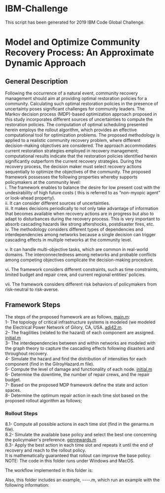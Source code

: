 # IBM-Challenge
This script has been generated for 2019 IBM Code Global Challenge.

# Model and Optimize Community Recovery Process: An Approximate Dynamic Approach

## General Description
Following the occurrence of a natural event, community recovery management should aim at providing optimal restoration policies for a community. Calculating such optimal restoration policies in the presence of uncertainty poses significant challenges for community leaders. The Markov decision process (MDP)-based optimization approach proposed in this study incorporates different sources of uncertainties to compute the restoration policies. The computation of optimal scheduling presented herein employs the rollout algorithm, which provides an effective computational tool for optimization problems. The proposed methodology is applied to a realistic community recovery problem, where different decision-making objectives are considered. The approach accommodates current restoration strategies employed in recovery management; computational results indicate that the restoration policies identified herein significantly outperform the current recovery strategies.
During the recovery process, the decision maker must select recovery actions sequentially to optimize the objectives of the community. The proposed framework possesses the following properties whereby supports policymakers at the community level:  
i.    The framework enables to balance the desire for low present cost with the undesirability of high future costs ( this is referred to as “non-myopic agent” or look-ahead property).  
ii.    It can consider different sources of uncertainties.  
iii.    It makes decisions periodically to not only take advantage of information that becomes available when recovery actions are in progress but also to adapt to disturbances during the recovery process. This is very important to absorb cascading hazards like strong aftershocks, postdisaster fires, etc.  
iv.    The methodology considers different types of dependencies and interdependencies among networks because a single decision can trigger cascading effects in multiple networks at the community level.  

v.   It can handle multi-objective tasks, which are common in real-world domains. The interconnectedness among networks and probable conflicts among competing objectives complicate the decision-making procedure.  

vi.    The framework considers different constraints, such as time constraints, limited budget and repair crew, and current regional entities’ policies.   

vii. The framework considers different risk behaviors of policymakers from risk-neutral to risk-averse.  

## Framework Steps
The steps of the proposed framework are as follows, 
[main.m](https://github.com/smvazirizade/IBM-Challenge/blob/master/Main%20Script/main.m):  
1- The topology of critical infrastructure systems is modeled (we modeled the Electrical Power Network of Gilory, CA, USA. 
[adj42.m](https://github.com/smvazirizade/IBM-Challenge/blob/master/Main%20Script/Input/adj42.mat).  
2- The fragilities (related to the hazard) of each component are assigned. 
[initial.m](https://github.com/smvazirizade/IBM-Challenge/blob/master/Main%20Script/initial.m)  
3- The interdependencies between and within networks are modeled with the graph theory to capture the cascading effects following disasters and throughout recovery.  
4- Simulate the hazard and find the distribution of intensities for each component (find in the GilroyHazard.m file).  
5- Compute the level of damage and functionality of each node. 
[initial.m](https://github.com/smvazirizade/IBM-Challenge/blob/master/Main%20Script/initial.m)   
6- Determine the downtime, the number of repair crews, and the repair budget.  
7- Based on the proposed MDP framework define the state and action spaces.  
8- Determine the optimum repair action in each time slot based on the proposed rollout algorithm as follows; 
### Rollout Steps 
8.1- Compute all possible actions in each time slot (find in the genarms.m file).  
8.2- Simulate the available base policy and select the best one concerning the policymaker's preference. 
[genrewards.m](https://github.com/smvazirizade/IBM-Challenge/blob/master/Main%20Script/genarms.m)  
8.3- Apply the best action in each time slot and repeats it until the end of recovery and reach to the rollout policy.  
It is mathematically guaranteed that rollout can improve the base policy.  
NOTE: The code in this folder runs under Windows and MacOS.  

The workflow implemented in this folder is:


Also, this folder includes an example, ----.m, which run an example with the following information:

